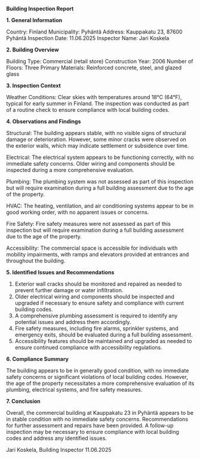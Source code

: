  **Building Inspection Report**

**1. General Information**

Country: Finland
Municipality: Pyhäntä
Address: Kauppakatu 23, 87600 Pyhäntä
Inspection Date: 11.06.2025
Inspector Name: Jari Koskela

**2. Building Overview**

Building Type: Commercial (retail store)
Construction Year: 2006
Number of Floors: Three
Primary Materials: Reinforced concrete, steel, and glazed glass

**3. Inspection Context**

Weather Conditions: Clear skies with temperatures around 18°C (64°F), typical for early summer in Finland. The inspection was conducted as part of a routine check to ensure compliance with local building codes.

**4. Observations and Findings**

Structural: The building appears stable, with no visible signs of structural damage or deterioration. However, some minor cracks were observed on the exterior walls, which may indicate settlement or subsidence over time.

Electrical: The electrical system appears to be functioning correctly, with no immediate safety concerns. Older wiring and components should be inspected during a more comprehensive evaluation.

Plumbing: The plumbing system was not assessed as part of this inspection but will require examination during a full building assessment due to the age of the property.

HVAC: The heating, ventilation, and air conditioning systems appear to be in good working order, with no apparent issues or concerns.

Fire Safety: Fire safety measures were not assessed as part of this inspection but will require examination during a full building assessment due to the age of the property.

Accessibility: The commercial space is accessible for individuals with mobility impairments, with ramps and elevators provided at entrances and throughout the building.

**5. Identified Issues and Recommendations**

1. Exterior wall cracks should be monitored and repaired as needed to prevent further damage or water infiltration.
2. Older electrical wiring and components should be inspected and upgraded if necessary to ensure safety and compliance with current building codes.
3. A comprehensive plumbing assessment is required to identify any potential issues and address them accordingly.
4. Fire safety measures, including fire alarms, sprinkler systems, and emergency exits, should be evaluated during a full building assessment.
5. Accessibility features should be maintained and upgraded as needed to ensure continued compliance with accessibility regulations.

**6. Compliance Summary**

The building appears to be in generally good condition, with no immediate safety concerns or significant violations of local building codes. However, the age of the property necessitates a more comprehensive evaluation of its plumbing, electrical systems, and fire safety measures.

**7. Conclusion**

Overall, the commercial building at Kauppakatu 23 in Pyhäntä appears to be in stable condition with no immediate safety concerns. Recommendations for further assessment and repairs have been provided. A follow-up inspection may be necessary to ensure compliance with local building codes and address any identified issues.

Jari Koskela, Building Inspector
11.06.2025